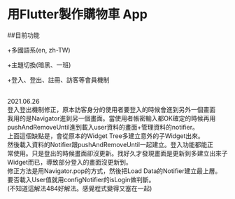 # 用Flutter製作購物車 App

##目前功能

+多國語系(en, zh-TW)<br/>

+主題切換(暗黑、一班)<br/>

+登入、登出、註冊、訪客等會員機制<br/>

<br/>
2021.06.26<br/>
  登入登出機制修正，原本訪客身分的使用者要登入的時候會進到另外一個畫面<br/>
  我用的是Navigator進到另一個畫面。當使用者帳密輸入都OK確定的時候再用<br/>
  pushAndRemoveUntil進到載入user資料的畫面+管理資料的notifier。<br/>
  上面這個缺點是，會從原本的Widget Tree多建立意外的子Widget出來。<br/>
  然後載入資料的Notifier跟pushAndRemoveUntil一起建立。登入功能都能正<br/>
  常使用。只是登出的時候畫面卻沒更新。找好久才發現畫面是更新到多建立出來子<br/>
  Widget而已，導致部分登入的畫面沒更新到。<br/>
  修正方法是用Navigator.pop的方式，然後把Load Data的Notifier建立最上層。<br/>
  要否載入User值就用configNotifier的isLogin做判斷。<br/>
  (不知道這解法484好解法。感覺程式變得又塞在一起)<br/>
